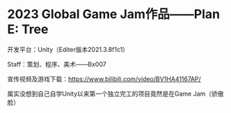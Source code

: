 # 2023 Global Game Jam作品——Plan E: Tree

开发平台：Unity（Editer版本2021.3.8f1c1）

Staff：策划、程序、美术——Bx007



宣传视频及游戏下载：https://www.bilibili.com/video/BV1HA41167AP/

属实没想到自己自学Unity以来第一个独立完工的项目竟然是在Game Jam（骄傲脸）